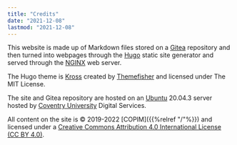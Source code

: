 ```yaml
---
title: "Credits"
date: "2021-12-08"
lastmod: "2021-12-08"
---
```


This website is made up of Markdown files stored on a [Gitea](https://gitea.io/) repository and then turned into webpages through the [Hugo](https://gohugo.io/) static site generator and served through the [NGINX](https://www.nginx.com/) web server.

The Hugo theme is [Kross](https://gethugothemes.com/products/kross-hugo-theme/) created by [Themefisher](https://github.com/themefisher) and licensed under The MIT License.

The site and Gitea repository are hosted on an [Ubuntu](https://ubuntu.com/) 20.04.3 server hosted by [Coventry University](https://www.coventry.ac.uk/) Digital Services.

All content on the site is © 2019-2022 [COPIM]({{%relref "/"%}}) and licensed under a [Creative Commons Attribution 4.0 International License (CC BY 4.0)](https://creativecommons.org/licenses/by/4.0/).
